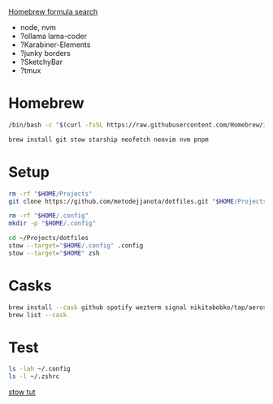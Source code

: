 [Homebrew formula search](https://formulae.brew.sh)

- node, nvm
- ?ollama lama-coder
- ?Karabiner-Elements
- ?junky borders
- ?SketchyBar
- ?tmux

# Homebrew
```zsh
/bin/bash -c "$(curl -fsSL https://raw.githubusercontent.com/Homebrew/install/HEAD/install.sh)"
```

```zsh
brew install git stow starship neofetch neovim nvm pnpm
```

# Setup
```zsh
rm -rf "$HOME/Projects"
git clone https://github.com/metodejjanota/dotfiles.git "$HOME/Projects/dotfiles"
```

```zsh
rm -rf "$HOME/.config"
mkdir -p "$HOME/.config"
```

```zsh
cd ~/Projects/dotfiles
stow --target="$HOME/.config" .config
stow --target="$HOME" zsh
```

# Casks
```zsh
brew install --cask github spotify wezterm signal nikitabobko/tap/aerospace mos zed hiddenbar
brew list --cask
```

# Test
```zsh
ls -lah ~/.config
ls -l ~/.zshrc
```

[stow tut](https://www.youtube.com/watch?v=y6XCebnB9gs&t=47s)
